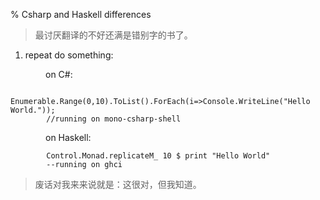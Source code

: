 % Csharp and Haskell differences

> 最讨厌翻译的不好还满是错别字的书了。




1. repeat do something:

&emsp;&emsp;&emsp;&emsp;on C#:
```
        Enumerable.Range(0,10).ToList().ForEach(i=>Console.WriteLine("Hello World."));
        //running on mono-csharp-shell
```
&emsp;&emsp;&emsp;&emsp;on Haskell:
```
        Control.Monad.replicateM_ 10 $ print "Hello World"
        --running on ghci
```

> 废话对我来来说就是：这很对，但我知道。